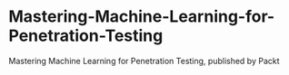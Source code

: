 # Mastering-Machine-Learning-for-Penetration-Testing
Mastering Machine Learning for Penetration Testing, published by Packt
